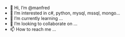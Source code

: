 - 👋 Hi, I’m @manfred
- 👀 I’m interested in c#, python, mysql, mssql, mongo...
- 🌱 I’m currently learning ...
- 💞️ I’m looking to collaborate on ...
- 📫 How to reach me ...

<!---
manfredhess/manfredhess is a ✨ special ✨ repository because its `README.md` (this file) appears on your GitHub profile.
You can click the Preview link to take a look at your changes.
--->
